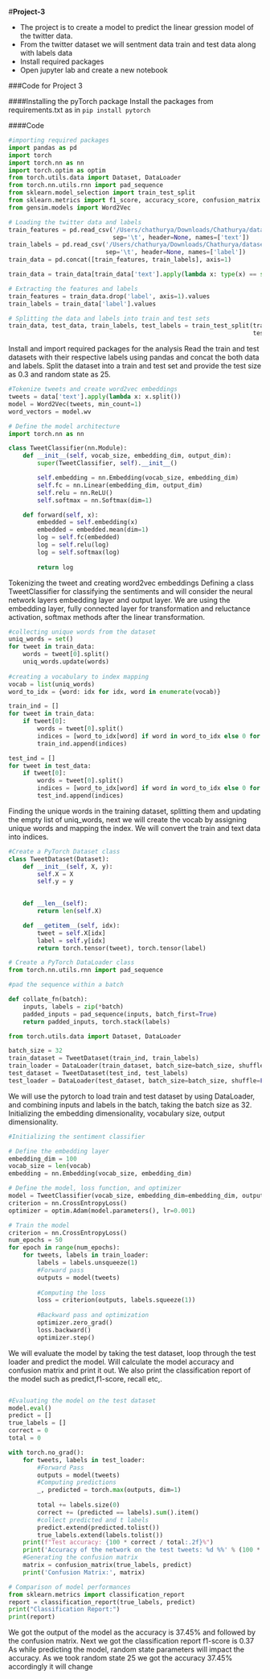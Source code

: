 #**Project-3**

- The project is to create a model to predict the linear gression model of the twitter data.
- From the twitter dataset we will sentment data train and test data along with labels data
- Install required packages 
- Open jupyter lab and create a new notebook 


###Code for Project 3

####Installing the pyTorch package 
Install the packages from requirements.txt as in
`pip install pytorch`

####Code


```python
#importing required packages
import pandas as pd
import torch
import torch.nn as nn
import torch.optim as optim
from torch.utils.data import Dataset, DataLoader
from torch.nn.utils.rnn import pad_sequence
from sklearn.model_selection import train_test_split
from sklearn.metrics import f1_score, accuracy_score, confusion_matrix
from gensim.models import Word2Vec

# Loading the twitter data and labels
train_features = pd.read_csv('/Users/chathurya/Downloads/Chathurya/datasets/sentiment/train_text.txt', 
                             sep='\t', header=None, names=['text'])
train_labels = pd.read_csv('/Users/chathurya/Downloads/Chathurya/datasets/sentiment/train_labels.txt', 
                           sep='\t', header=None, names=['label'])
train_data = pd.concat([train_features, train_labels], axis=1)

train_data = train_data[train_data['text'].apply(lambda x: type(x) == str)]

# Extracting the features and labels
train_features = train_data.drop('label', axis=1).values
train_labels = train_data['label'].values

# Splitting the data and labels into train and test sets
train_data, test_data, train_labels, test_labels = train_test_split(train_features, train_labels, 
                                                                    test_size=0.3, random_state = 25)

```
Install and import required packages for the analysis
Read the train and test datasets with their respective labels using pandas and concat the both data and labels.
Split the dataset into a train and test set and provide the test size as 0.3 and random state as 25.


```python 
#Tokenize tweets and create word2vec embeddings
tweets = data['text'].apply(lambda x: x.split())
model = Word2Vec(tweets, min_count=1)
word_vectors = model.wv

# Define the model architecture
import torch.nn as nn

class TweetClassifier(nn.Module):
    def __init__(self, vocab_size, embedding_dim, output_dim):
        super(TweetClassifier, self).__init__()

        self.embedding = nn.Embedding(vocab_size, embedding_dim)
        self.fc = nn.Linear(embedding_dim, output_dim)
        self.relu = nn.ReLU()
        self.softmax = nn.Softmax(dim=1)

    def forward(self, x):
        embedded = self.embedding(x)
        embedded = embedded.mean(dim=1)
        log = self.fc(embedded)
        log = self.relu(log)
        log = self.softmax(log)
        
        return log
```

Tokenizing the tweet and creating word2vec embeddings
Defining a class TweetClassifier for classifying the sentiments and will consider the neural network layers embedding layer and output layer. We are using the embedding layer, fully connected layer for transformation  and reluctance activation, softmax methods after the linear transformation.


```python 
#collecting unique words from the dataset
uniq_words = set()
for tweet in train_data:
    words = tweet[0].split()
    uniq_words.update(words)
    
#creating a vocabulary to index mapping
vocab = list(uniq_words)
word_to_idx = {word: idx for idx, word in enumerate(vocab)}

train_ind = []
for tweet in train_data:
    if tweet[0]:
        words = tweet[0].split()
        indices = [word_to_idx[word] if word in word_to_idx else 0 for word in words]
        train_ind.append(indices)

test_ind = []
for tweet in test_data:
    if tweet[0]:
        words = tweet[0].split()
        indices = [word_to_idx[word] if word in word_to_idx else 0 for word in words]
        test_ind.append(indices)
```

Finding the unique words in the training dataset, splitting them and updating the empty list of uniq_words, next we will create the vocab by assigning unique words and mapping the index.
We will convert the train and text data into indices.

```python
#Create a PyTorch Dataset class
class TweetDataset(Dataset):
    def __init__(self, X, y):
        self.X = X
        self.y = y
        

    def __len__(self):
        return len(self.X)

    def __getitem__(self, idx):
        tweet = self.X[idx]
        label = self.y[idx]
        return torch.tensor(tweet), torch.tensor(label)

# Create a PyTorch DataLoader class
from torch.nn.utils.rnn import pad_sequence

#pad the sequence within a batch

def collate_fn(batch):
    inputs, labels = zip(*batch)
    padded_inputs = pad_sequence(inputs, batch_first=True)
    return padded_inputs, torch.stack(labels)

from torch.utils.data import Dataset, DataLoader

batch_size = 32
train_dataset = TweetDataset(train_ind, train_labels)
train_loader = DataLoader(train_dataset, batch_size=batch_size, shuffle=True, collate_fn=collate_fn)
test_dataset = TweetDataset(test_ind, test_labels)
test_loader = DataLoader(test_dataset, batch_size=batch_size, shuffle=False, collate_fn=collate_fn)
```

We will use the pytorch to load train and test dataset by using DataLoader, and combining inputs and labels in the batch, taking the batch size as 32.
Initializing the embedding dimensionality, vocabulary size, output dimensionality.

```python
#Initializing the sentiment classifier

# Define the embedding layer
embedding_dim = 100
vocab_size = len(vocab)
embedding = nn.Embedding(vocab_size, embedding_dim)

# Define the model, loss function, and optimizer
model = TweetClassifier(vocab_size, embedding_dim=embedding_dim, output_dim=3)
criterion = nn.CrossEntropyLoss()
optimizer = optim.Adam(model.parameters(), lr=0.001)

# Train the model
criterion = nn.CrossEntropyLoss()
num_epochs = 50
for epoch in range(num_epochs):
    for tweets, labels in train_loader:
        labels = labels.unsqueeze(1)
        #Forward pass
        outputs = model(tweets)
        
        #Computing the loss
        loss = criterion(outputs, labels.squeeze(1))
        
        #Backward pass and optimization
        optimizer.zero_grad()
        loss.backward()
        optimizer.step()
```

We will evaluate the model by taking the test dataset, loop through the test loader and predict the model. Will calculate the model accuracy and confusion matrix and print it out.
We also print the classification report of the model such as predict,f1-score,  recall etc,.

```python

#Evaluating the model on the test dataset
model.eval()
predict = []
true_labels = []
correct = 0
total = 0

with torch.no_grad():
    for tweets, labels in test_loader:
        #Forward Pass
        outputs = model(tweets)
        #Computing predictions
        _, predicted = torch.max(outputs, dim=1)
         
        total += labels.size(0)
        correct += (predicted == labels).sum().item()
        #collect predicted and t labels
        predict.extend(predicted.tolist())
        true_labels.extend(labels.tolist())
    print(f"Test accuracy: {100 * correct / total:.2f}%")
    print('Accuracy of the network on the test tweets: %d %%' % (100 * correct / total))
    #Generating the confusion matrix
    matrix = confusion_matrix(true_labels, predict)
    print('Confusion Matrix:', matrix)

# Comparison of model performances
from sklearn.metrics import classification_report
report = classification_report(true_labels, predict)
print("Classification Report:")
print(report)
```

We got the output of the model as the accuracy is 37.45% and followed by the confusion matrix.
Next we got the classification report f1-score is 0.37
As while predicting the model, random state parameters will impact the accuracy. As we took random state 25 we got the accuracy 37.45% accordingly it will change



